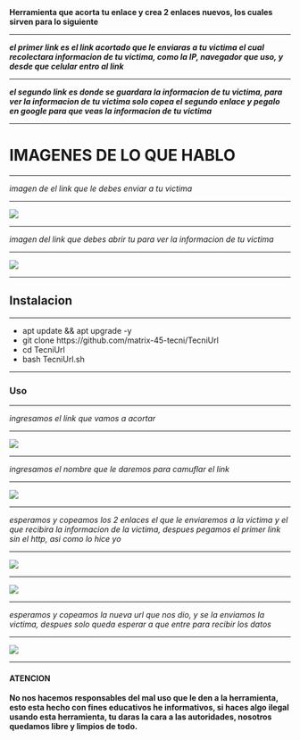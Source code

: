 <!Doctype html>
<html>
<b>Herramienta que acorta tu enlace y crea 2 enlaces nuevos, los cuales sirven para lo siguiente</b>
<hr>
<i><b>el primer link es el link acortado que le enviaras a tu victima el cual recolectara informacion de tu victima, como la IP, navegador que uso, y desde que celular entro al link</i></b>
<hr>
<i><b>el segundo link es donde se guardara la informacion de tu victima, para ver la informacion de tu victima solo copea el segundo enlace y pegalo en google para que veas la informacion de tu victima</i></b>
<hr>
<h1>IMAGENES DE LO QUE HABLO</h1>
<hr>
<i>imagen de el link que le debes enviar a tu victima</i>
<hr>
<img src="6.jpg">
<hr>
<i>imagen del link que debes abrir tu para ver la informacion de tu victima</i>
<hr>
<img src="5.jpg">
<hr>
<h2>Instalacion</h2>
<hr>
<ul>
<li>apt update && apt upgrade -y</li>
<li>git clone https://github.com/matrix-45-tecni/TecniUrl</li>
<li>cd TecniUrl</li>
<li>bash TecniUrl.sh</li>
</ul>
<hr>
<h3>Uso</h3>
<hr>
<i>ingresamos el link que vamos a acortar</i>
<hr>
<img src="3.jpg">
<hr>
<i>ingresamos el nombre que le daremos para camuflar el link</i>
<hr>
<img src="4.jpg">
<hr>
<i>esperamos y copeamos los 2 enlaces el que le enviaremos a la victima y el que recibira la informacion de la victima, despues pegamos el primer link sin el http, asi como lo hice yo</i>
<hr>
<img src="5.jpg">
<hr>
<img src="0.jpg">
<hr>
<i>esperamos y copeamos la nueva url que nos dio, y se la enviamos  la victima, despues solo queda esperar a que entre para recibir los datos</i>
<hr>
<img src="6.jpg">
<hr>
<h4>ATENCION</h4>
<b>No nos hacemos responsables del mal uso que le den a la herramienta, esto esta hecho con fines educativos he informativos, si haces algo ilegal usando esta herramienta, tu daras la cara a las autoridades, nosotros quedamos libre y limpios de todo.</b>
</html>
